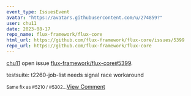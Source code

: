 ```yaml
---
event_type: IssuesEvent
avatar: "https://avatars.githubusercontent.com/u/274859?"
user: chu11
date: 2023-08-17
repo_name: flux-framework/flux-core
html_url: https://github.com/flux-framework/flux-core/issues/5399
repo_url: https://github.com/flux-framework/flux-core
---
```


<a href='https://github.com/chu11' target='_blank'>chu11</a> open issue <a href='https://github.com/flux-framework/flux-core/issues/5399' target='_blank'>flux-framework/flux-core#5399</a>.

<p>testsuite: t2260-job-list needs signal race workaround</p><small>Same fix as #5210  / #5302...</small><a href='https://github.com/flux-framework/flux-core/issues/5399' target='_blank'>View Comment</a>